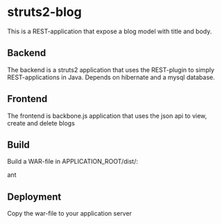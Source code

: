 struts2-blog
============

This is a REST-application that expose a blog model with title and body. 

Backend
-------
The backend is a struts2 application that uses the REST-plugin to simply REST-applications in Java. Depends on hibernate and a mysql database.

Frontend
--------
The frontend is backbone.js application that uses the json api to view, create and delete blogs

Build
-----

Build a WAR-file in APPLICATION_ROOT/dist/:

  ant


Deployment
----------
Copy the war-file to your application server
